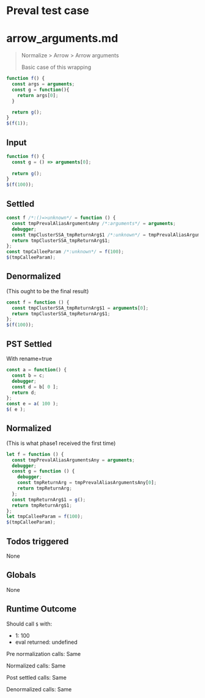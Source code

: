 # Preval test case

# arrow_arguments.md

> Normalize > Arrow > Arrow arguments
>
> Basic case of this wrapping


```js
function f() {
  const args = arguments;
  const g = function(){
    return args[0];
  }

  return g();
}
$(f(1));
```

## Input

`````js filename=intro
function f() {
  const g = () => arguments[0];
  
  return g();
}
$(f(100));
`````


## Settled


`````js filename=intro
const f /*:()=>unknown*/ = function () {
  const tmpPrevalAliasArgumentsAny /*:arguments*/ = arguments;
  debugger;
  const tmpClusterSSA_tmpReturnArg$1 /*:unknown*/ = tmpPrevalAliasArgumentsAny[0];
  return tmpClusterSSA_tmpReturnArg$1;
};
const tmpCalleeParam /*:unknown*/ = f(100);
$(tmpCalleeParam);
`````


## Denormalized
(This ought to be the final result)

`````js filename=intro
const f = function () {
  const tmpClusterSSA_tmpReturnArg$1 = arguments[0];
  return tmpClusterSSA_tmpReturnArg$1;
};
$(f(100));
`````


## PST Settled
With rename=true

`````js filename=intro
const a = function() {
  const b = c;
  debugger;
  const d = b[ 0 ];
  return d;
};
const e = a( 100 );
$( e );
`````


## Normalized
(This is what phase1 received the first time)

`````js filename=intro
let f = function () {
  const tmpPrevalAliasArgumentsAny = arguments;
  debugger;
  const g = function () {
    debugger;
    const tmpReturnArg = tmpPrevalAliasArgumentsAny[0];
    return tmpReturnArg;
  };
  const tmpReturnArg$1 = g();
  return tmpReturnArg$1;
};
let tmpCalleeParam = f(100);
$(tmpCalleeParam);
`````


## Todos triggered


None


## Globals


None


## Runtime Outcome


Should call `$` with:
 - 1: 100
 - eval returned: undefined

Pre normalization calls: Same

Normalized calls: Same

Post settled calls: Same

Denormalized calls: Same
